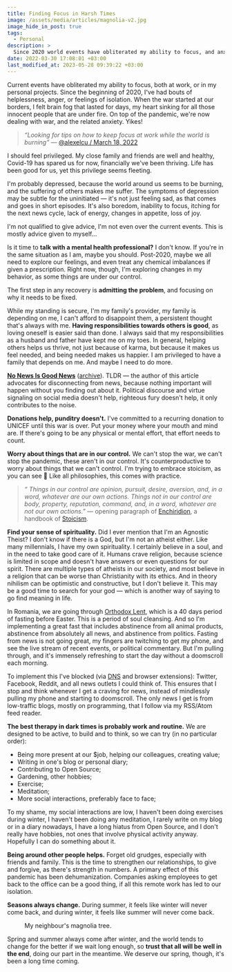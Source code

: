 ```yaml
---
title: Finding Focus in Harsh Times
image: /assets/media/articles/magnolia-v2.jpg
image_hide_in_post: true
tags:
  - Personal
description: >
  Since 2020 world events have obliterated my ability to focus, and anxiety has gone through the roof. This is a personal reflection and a plan for recovery.
date: 2022-03-30 17:08:01 +03:00
last_modified_at: 2023-05-28 09:39:22 +03:00
---
```


<p class="intro">Current events have obliterated my ability to focus, both at work, or in my personal projects. Since the beginning of 2020, I've had bouts of helplessness, anger, or feelings of isolation. When the war started at our borders, I felt brain fog that lasted for days, my heart sinking for all those innocent people that are under fire. On top of the pandemic, we're now dealing with war, and the related anxiety. Yikes!</p>

<blockquote>
  <p>
    <em>“Looking for tips on how to keep focus at work while the world is burning”</em>
    &mdash; <a href="https://twitter.com/alexelcu/status/1504749134376488962" target="_blank">@alexelcu / March 18, 2022</a>
  </p>
</blockquote>

I should feel privileged. My close family and friends are well and healthy, Covid-19 has spared us for now, financially we've been thriving. Life has been good for us, yet this privilege seems fleeting.

I'm probably depressed, because the world around us seems to be burning, and the suffering of others makes me suffer. The symptoms of depression may be subtle for the uninitiated — it's not just feeling sad, as that comes and goes in short episodes. It's also boredom, inability to focus, itching for the next news cycle, lack of energy, changes in appetite, loss of joy.

I'm not qualified to give advice, I'm not even over the current events. This is mostly advice given to myself...

Is it time to **talk with a mental health professional?** I don't know. If you're in the same situation as I am, maybe you should. Post-2020, maybe we all need to explore our feelings, and even treat any chemical imbalances if given a prescription. Right now, though, I'm exploring changes in my behavior, as some things are under our control.

The first step in any recovery is **admitting the problem**, and focusing on why it needs to be fixed.

While my standing is secure, I'm my family's provider, my family is depending on me, I can't afford to disappoint them, a persistent thought that's always with me. **Having responsibilities towards others is good**, as loving oneself is easier said than done. I always said that my responsibilities as a husband and father have kept me on my toes. In general, helping others helps us thrive, not just because of karma, but because it makes us feel needed, and being needed makes us happier. I am privileged to have a family that depends on me. And maybe I need to do more.

**[No News Is Good News](https://thomasjbevan.substack.com/p/all-news-is-bad-news?s=r)** ([archive](https://web.archive.org/web/20220330064159/https://thomasjbevan.substack.com/p/all-news-is-bad-news?s=r)). TLDR — the author of this article advocates for disconnecting from news, because nothing important will happen without you finding out about it. Political discourse and virtue signaling on social media doesn't help, righteous fury doesn't help, it only contributes to the noise.

**Donations help, punditry doesn't.** I've committed to a recurring donation to UNICEF until this war is over. Put your money where your mouth and mind are. If there's going to be any physical or mental effort, that effort needs to count.

**Worry about things that are in our control.** We can't stop the war, we can't stop the pandemic, these aren't in our control. It's counterproductive to worry about things that we can't control. I'm trying to embrace stoicism, as you can see 🙂 Like all philosophies, this comes with practice.

<blockquote>
  <p>
    <em>“
      Things in our control are opinion, pursuit, desire, aversion, and, in a word, whatever are our own actions. Things not in our control are body, property, reputation, command, and, in a word, whatever are not our own actions.”</em>
    &mdash; opening paragraph of <a href="https://en.wikipedia.org/wiki/Enchiridion_of_Epictetus">Enchiridion</a>, a handbook of <a href="https://en.wikipedia.org/wiki/Stoicism">Stoicism</a>.
  </p>
</blockquote>

**Find your sense of spirituality.** Did I ever mention that I'm an Agnostic Theist? I don't know if there is a God, but I'm not an atheist either. Like many millennials, I have my own spirituality. I certainly believe in a soul, and in the need to take good care of it. Humans crave religion, because science is limited in scope and doesn't have answers or even questions for our spirit. There are multiple types of atheists in our society, and most believe in a religion that can be worse than Christianity with its ethics. And in theory nihilism can be optimistic and constructive, but I don't believe it. This may be a good time to search for your god — which is another way of saying to go find meaning in life.

In Romania, we are going through [Orthodox Lent](https://en.wikipedia.org/wiki/Great_Lent), which is a 40 days period of fasting before Easter. This is a period of soul cleansing. And so I'm implementing a great fast that includes abstinence from all animal products, abstinence from absolutely all news, and abstinence from politics. Fasting from news is not going great, my fingers are twitching to get my phone, and see the live stream of recent events, or political commentary. But I'm pulling through, and it's immensely refreshing to start the day without a doomscroll each morning.

To implement this I've blocked (via [DNS](https://nextdns.io) and browser extensions): Twitter, Facebook, Reddit, and all news outlets I could think of. This ensures that I stop and think whenever I get a craving for news, instead of mindlessly pulling my phone and starting to doomscroll. The only news I get is from low-traffic blogs, mostly on programming, that I follow via my RSS/Atom feed reader.

**The best therapy in dark times is probably work and routine.** We are designed to be active, to build and to think, so we can try (in no particular order):

- Being more present at our $job, helping our colleagues, creating value;
- Writing in one's blog or personal diary;
- Contributing to Open Source;
- Gardening, other hobbies;
- Exercise;
- Meditation;
- More social interactions, preferably face to face;

To my shame, my social interactions are low, I haven't been doing exercises during winter, I haven't been doing any meditation, I rarely write on my blog or in a diary nowadays, I have a long hiatus from Open Source, and I don't really have hobbies, not ones that involve physical activity anyway. Hopefully I can do something about it.

**Being around other people helps.** Forget old grudges, especially with friends and family. This is the time to strengthen our relationships, to give and forgive, as there's strength in numbers. A primary effect of this pandemic has been dehumanization. Companies asking employees to get back to the office can be a good thing, if all this remote work has led to our isolation.

**Seasons always change.** During summer, it feels like winter will never come back, and during winter, it feels like summer will never come back.

<figure>
  <img src="{% link assets/media/articles/magnolia-v2.jpg %}" alt="" />
  <figcaption>
    My neighbour's magnolia tree.
  </figcaption>
</figure>

Spring and summer always come after winter, and the world tends to change for the better if we wait long enough, so **trust that all will be well in the end**, doing our part in the meantime. We deserve our spring, though, it's been a long time coming.
